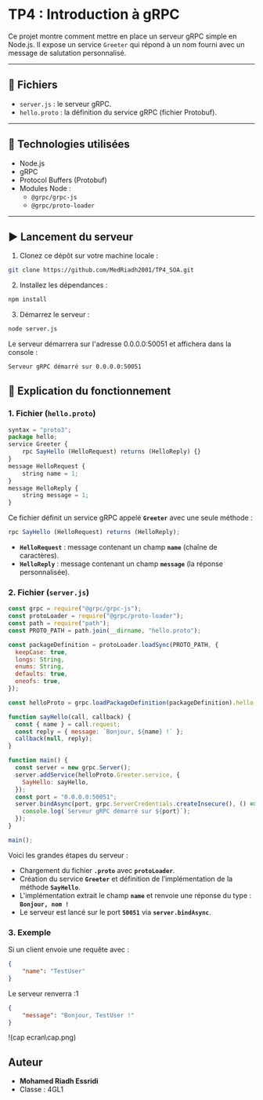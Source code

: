 # TP4 : Introduction à gRPC

Ce projet montre comment mettre en place un serveur gRPC simple en Node.js. Il expose un service `Greeter` qui répond à un nom fourni avec un message de salutation personnalisé.

---

## 📁 Fichiers

- `server.js` : le serveur gRPC.
- `hello.proto` : la définition du service gRPC (fichier Protobuf).

---

## 🧰 Technologies utilisées

- Node.js
- gRPC
- Protocol Buffers (Protobuf)
- Modules Node :
  - `@grpc/grpc-js`
  - `@grpc/proto-loader`
---

## ▶️ Lancement du serveur

1. Clonez ce dépôt sur votre machine locale :

```bash
git clone https://github.com/MedRiadh2001/TP4_SOA.git
```

2. Installez les dépendances :

```bash
npm install
```

3. Démarrez le serveur :

```bash
node server.js
```

Le serveur démarrera sur l'adresse 0.0.0.0:50051 et affichera dans la console :

```bash
Serveur gRPC démarré sur 0.0.0.0:50051
```

## 📄 Explication du fonctionnement

### 1. Fichier (`hello.proto`) 

```js
syntax = "proto3";
package hello;
service Greeter {
    rpc SayHello (HelloRequest) returns (HelloReply) {}
}
message HelloRequest {
    string name = 1;
}
message HelloReply {
    string message = 1;
}
```

Ce fichier définit un service gRPC appelé  **`Greeter`** avec une seule méthode :

```js
rpc SayHello (HelloRequest) returns (HelloReply);
```
 - **`HelloRequest`** : message contenant un champ **`name`** (chaîne de caractères).
 - **`HelloReply`** : message contenant un champ **`message`** (la réponse personnalisée).

### 2. Fichier (`server.js`)

```js
const grpc = require("@grpc/grpc-js");
const protoLoader = require("@grpc/proto-loader");
const path = require("path");
const PROTO_PATH = path.join(__dirname, "hello.proto");

const packageDefinition = protoLoader.loadSync(PROTO_PATH, {
  keepCase: true,
  longs: String,
  enums: String,
  defaults: true,
  oneofs: true,
});

const helloProto = grpc.loadPackageDefinition(packageDefinition).hello;

function sayHello(call, callback) {
  const { name } = call.request;
  const reply = { message: `Bonjour, ${name} !` };
  callback(null, reply);
}

function main() {
  const server = new grpc.Server();
  server.addService(helloProto.Greeter.service, {
    SayHello: sayHello,
  });
  const port = "0.0.0.0:50051";
  server.bindAsync(port, grpc.ServerCredentials.createInsecure(), () => {
    console.log(`Serveur gRPC démarré sur ${port}`);
  });
}

main();
```

Voici les grandes étapes du serveur :

 - Chargement du fichier **`.proto`** avec **`protoLoader`**.
 - Création du service **`Greeter`** et définition de l’implémentation de la méthode **`SayHello`**.
 - L'implémentation extrait le champ **`name`** et renvoie une réponse du type : **`Bonjour, nom !`**
 - Le serveur est lancé sur le port **`50051`** via **`server.bindAsync`**.

### 3. Exemple

Si un client envoie une requête avec :

```json
{
    "name": "TestUser"
}
```

Le serveur renverra :1

```json
{
    "message": "Bonjour, TestUser !"
}
```

!(cap ecran\cap.png)


## Auteur

- **Mohamed Riadh Essridi**
- Classe : 4GL1
